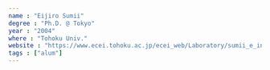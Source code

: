 ```yaml
---
name : "Eijiro Sumii"
degree : "Ph.D. @ Tokyo"
year : "2004"
where : "Tohoku Univ."
website : "https://www.ecei.tohoku.ac.jp/ecei_web/Laboratory/sumii_e_index.html"
tags : ["alum"]
---
```

